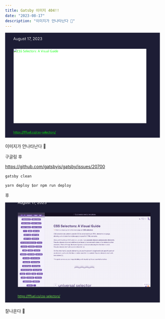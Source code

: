 ```yaml
---
title: Gatsby 이미지 404!!
date: "2023-08-17"
description: "이미지가 안나타난다 🤯"
---
```

![Alt text](./image.png)

이미지가 안나타난다 🤯

구글링 후 

https://github.com/gatsbyjs/gatsby/issues/20700


```shell
gatsby clean
```

```shell
yarn deploy $or npm run deploy
```

후

![Alt text](./image-1.png)

잘나온다 🥳
